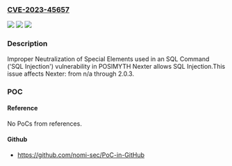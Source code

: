 ### [CVE-2023-45657](https://cve.mitre.org/cgi-bin/cvename.cgi?name=CVE-2023-45657)
![](https://img.shields.io/static/v1?label=Product&message=Nexter&color=blue)
![](https://img.shields.io/static/v1?label=Version&message=n%2Fa&color=blue)
![](https://img.shields.io/static/v1?label=Vulnerability&message=CWE-89%20Improper%20Neutralization%20of%20Special%20Elements%20used%20in%20an%20SQL%20Command%20('SQL%20Injection')&color=brighgreen)

### Description

Improper Neutralization of Special Elements used in an SQL Command ('SQL Injection') vulnerability in POSIMYTH Nexter allows SQL Injection.This issue affects Nexter: from n/a through 2.0.3.

### POC

#### Reference
No PoCs from references.

#### Github
- https://github.com/nomi-sec/PoC-in-GitHub

